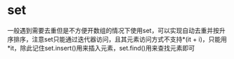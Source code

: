 # set

一般遇到需要去重但是不方便开数组的情况下使用set，可以实现自动去重并按升序排序，注意set只能通过迭代器访问，且其元素访问方式不支持*(it + i)，只能用*it，除此记住set.insert()用来插入元素，set.find()用来查找元素即可